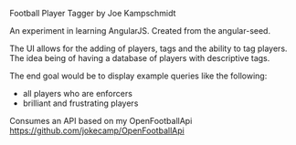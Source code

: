 Football Player Tagger by Joe Kampschmidt

An experiment in learning AngularJS. Created from the angular-seed.

The UI allows for the adding of players, tags and the ability to tag players. The idea being of having a database of players with descriptive tags.

The end goal would be to display example queries like the following:

- all players who are enforcers
- brilliant and frustrating players

Consumes an API based on my OpenFootballApi https://github.com/jokecamp/OpenFootballApi
